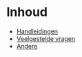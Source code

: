 # Inhoud

- [Handleidingen](UserManuals/README.md)
- [Veelgestelde vragen](FAQ/README.md)
- [Andere](Other/README.md)